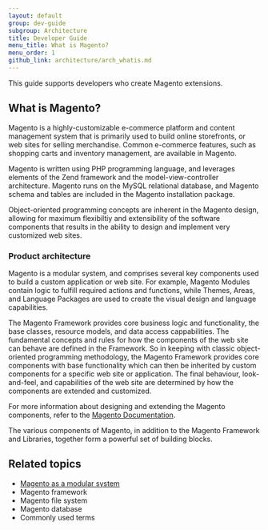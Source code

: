 ```yaml
---
layout: default
group: dev-guide
subgroup: Architecture
title: Developer Guide
menu_title: What is Magento?
menu_order: 1
github_link: architecture/arch_whatis.md
---
```


This guide supports developers who create Magento extensions.

<h2 id="m2arch-whatis-overview">What is Magento?</h2>

Magento is a highly-customizable e-commerce platform and content management system that is primarily used to build online storefronts, or web sites for selling merchandise. Common e-commerce features, such as shopping carts and inventory management, are available in Magento.

Magento is written using PHP programming language, and leverages elements of the Zend framework and the model-view-controller architecture. Magento runs on the MySQL relational database, and Magento schema and tables are included in the Magento installation package.

Object-oriented programming concepts are inherent in the Magento design, allowing for maximum flexibiltiy and extensibility of the software components that results  in the ability to design and implement very customized web sites.

<h3 id="m2arch-whatis-archi"> Product architecture</h3>

Magento is a modular system, and comprises several key components used to build a custom application or web site. For example, Magento Modules contain logic to fulfill required actions and functions, while Themes, Areas, and Language Packages are used to create the visual design and language capabilities.

The Magento Framework provides core business logic and functionality, the base classes, resource models, and data access cappabilities. The fundamental concepts and rules for how the components of the web site can behave are defined in the Framework. So in keeping with classic object-oriented programming methodology, the Magento Framework provides core components with base functionality which can then be inherited by custom components for a specific web site or application. The final  behaviour, look-and-feel, and capabilities of the web site are determined by how the components are extended and customized.

<div class="bs-callout bs-callout-info" id="info">
  <p>For more information about designing and extending the Magento components, refer to the <a href="{{ site.gdeurl }}index.html">Magento Documentation</a>.</p>
</div>

The various components of Magento, in addition to the Magento Framework and Libraries, together form a powerful set of building blocks.

<h2 id="m2arch-related">Related topics</h2>

* <a href="{{ site.gdeurl }}architecture/arch_asmodsys.html">Magento as a modular system</a>
* Magento framework
* Magento file system
* Magento database
* Commonly used terms

